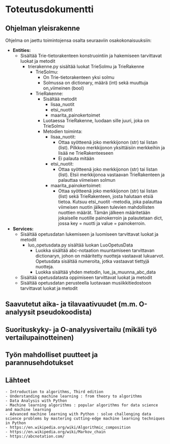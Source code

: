 # **Toteutusdokumentti**

## **Ohjelman yleisrakenne**

Ohjelma on jaettu toimintojensa osalta seuraaviin osakokonaisuuksiin:

- **Entities:**
    - Sisältää Trie-tietorakenteen konstruointiin ja hakemiseen tarvittavat luokat ja metodit
        - trierakenne.py sisältää luokat TrieSolmu ja TrieRakenne
            - TrieSolmu:
                - On Trie-tietorakenteen yksi solmu
                - Solmussa on dictionary, määrä (int) sekä muuttuja on_viimeinen (bool)
            - TrieRakenne:
                - Sisältää metodit
                    - lisaa_nuotit
                    - etsi_nuotit
                    - maarita_painokertoimet
                - Luotaessa TrieRakenne, luodaan sille juuri, joka on TrieSolmu
                - Metodien toiminta:
                    - lisaa_nuotit:
                        - Ottaa syötteenä joko merkkijonon (str) tai listan (list). Pilkkoo merkkijonon yksittäisiin merkkeihin ja lisää ne TrieRakenteeseen
                        - Ei palauta mitään
                    - etsi_nuotit:
                        - Ottaa syötteenä joko merkkijonon (str) tai listan (list). Etsii merkkijonoa vastaavan TrieRakenteen ja palauttaa viimeisen solmun
                    - maarita_painokertoimet:
                        - Ottaa syötteenä joko merkkijonon (str) tai listan (list) sekä TrieRakenteen, josta halutaan etsiä tietoa. Kutsuu etsi_nuotit -metodia, joka palauttaa viimeisen nuotin jälkeen tulevien mahdollisten nuottien määrät. Tämän jälkeen määritetään jokaiselle nuotille painokerroin ja palautetaan dict, jossa key = nuotti ja value = painokerroin.
- **Services:**
    - Sisältää opetusdatan lukemiseen ja luomiseen tarvittavat luokat ja metodit
        - luo_opetusdata.py sisältää luokan LuoOpetusData
            - Luokka sisältää abc-notaation muuntamiseen tarvittavan dictionaryn, johon on määritetty nuotteja vastaavat lukuarvot. Opetusdata sisältää numeroita, jotka vastaavat tiettyjä nuotteja.
            - Luokka sisältää yhden metodin, lue_ja_muunna_abc_data
    - Sisältää opetusdatasta oppimiseen tarvittavat luokat ja metodit
    - Sisältää opetusdatan perusteella luotavaan musiikkitiedostoon tarvittavat luokat ja metodit


## **Saavutetut aika- ja tilavaativuudet (m.m. O-analyysit pseudokoodista)**


## **Suorituskyky- ja O-analyysivertailu (mikäli työ vertailupainotteinen)**


## **Työn mahdolliset puutteet ja parannusehdotukset**


## **Lähteet**

    - Introduction to algorithms, Third edition
    - Understanding machine learning : from theory to algorithms
    - Data Analysis with Python
    - Machine learning algorithms : popular algorithms for data science and machine learning
    - Advanced machine learning with Python : solve challenging data science problems by mastering cutting-edge machine learning techniques in Python
    - https://en.wikipedia.org/wiki/Algorithmic_composition
    - https://en.wikipedia.org/wiki/Markov_chain
    - https://abcnotation.com/
    
